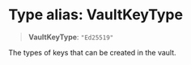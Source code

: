 # Type alias: VaultKeyType

> **VaultKeyType**: `"Ed25519"`

The types of keys that can be created in the vault.
